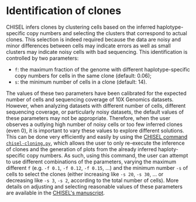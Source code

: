# Identification of clones

CHISEL infers clones by clustering cells based on the inferred haplotype-specific copy numbers and selecting the clusters that correspond to actual clones.
This selection is indeed required because the data are noisy and minor differences between cells may indicate errors as well as small clusters may indicate noisy cells with bad sequencing.
This identification is controlled by two parameters:
- `f`: the maximum fraction of the genome with different haplotype-specific copy numbers for cells in the same clone (default: 0.06);
- `s`: the minimum number of cells in a clone (default: 14).

The values of these two parameters have been calibrated for the expected number of cells and sequencing coverage of 10X Genomics datasets.
However, when analyzing datasets with different number of cells, different sequencing coverage, or particularly noisy datasets, the default values of these parameters may not be appropriate.
Therefore, when the user observes a outlying high number of noisy cells or too few inferred clones (even 0), it is important to vary these values to explore different solutions.
This can be done very efficiently and easily by using the [CHISEL command `chisel-cloning.py`](chisel-cloning.md), which allows the user to only re-execute the inference of clones and the generation of plots from the already inferred haploty-specific copy numbers.
As such, using this command, the user can attempt to use different combinations of the parameters, varying the maximum different `f` (e.g. `-f 0.1`, `-f 0.12`, `-f 0.15`, ...) and the minimum number `-s` of cells to select the clones (either increasing like `-s 20`, `-s 30`, ... or decreasing like `-s 3`, `-s 2`, according to the total number of cells).
More details on adjusting and selecting reasonable values of these parameters are available in the [CHISEL's manuscript](https://doi.org/10.1101/837195).